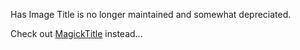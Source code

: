 Has Image Title is no longer maintained and somewhat depreciated.

Check out [MagickTitle](https://github.com/citrus/magick_title) instead...